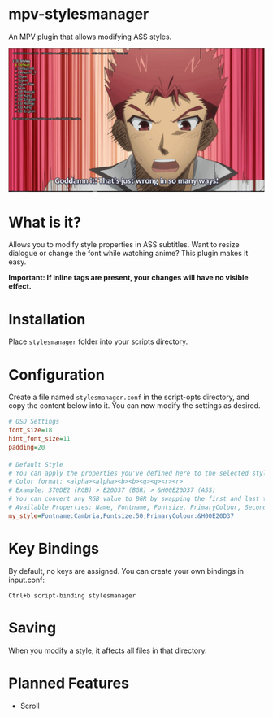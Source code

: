 # mpv-stylesmanager
An MPV plugin that allows modifying ASS styles.

![Example for Stylesmanager](https://github.com/magnum357i/mpv-stylesmanager/blob/main/stylesmanager.gif)

# What is it?
Allows you to modify style properties in ASS subtitles. Want to resize dialogue or change the font while watching anime? This plugin makes it easy.

**Important: If inline tags are present, your changes will have no visible effect.**

# Installation
Place `stylesmanager` folder into your scripts directory.

# Configuration
Create a file named `stylesmanager.conf` in the script-opts directory, and copy the content below into it. You can now modify the settings as desired.

```ini
# OSD Settings
font_size=18
hint_font_size=11
padding=20

# Default Style
# You can apply the properties you've defined here to the selected style with a single key press.
# Color format: <alpha><alpha><b><b><g><g><r><r>
# Example: 370DE2 (RGB) > E20D37 (BGR) > &H00E20D37 (ASS)
# You can convert any RGB value to BGR by swapping the first and last two characters. Just remember that the first two characters in an ASS color code represent the alpha channel.
# Available Properties: Name, Fontname, Fontsize, PrimaryColour, SecondaryColour, OutlineColour, BackColour, Bold, Italic, Underline, StrikeOut, ScaleX, ScaleY, Spacing, Outline, Shadow, Alignment, MarginL, MarginR, MarginV
my_style=Fontname:Cambria,Fontsize:50,PrimaryColour:&H00E20D37
```

# Key Bindings
By default, no keys are assigned. You can create your own bindings in input.conf:

```
Ctrl+b script-binding stylesmanager
```

# Saving
When you modify a style, it affects all files in that directory.

# Planned Features
- Scroll